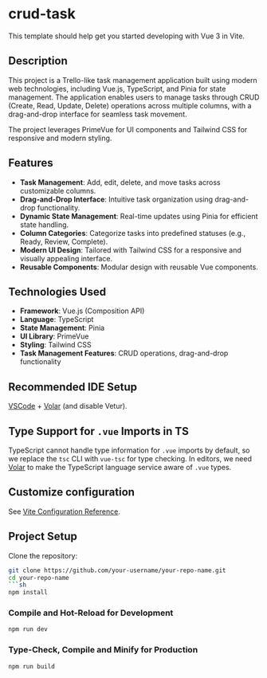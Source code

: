 # crud-task

This template should help get you started developing with Vue 3 in Vite.

## Description

This project is a Trello-like task management application built using modern web technologies, including Vue.js, TypeScript, and Pinia for state management. The application enables users to manage tasks through CRUD (Create, Read, Update, Delete) operations across multiple columns, with a drag-and-drop interface for seamless task movement. 

The project leverages PrimeVue for UI components and Tailwind CSS for responsive and modern styling.

## Features

- **Task Management**: Add, edit, delete, and move tasks across customizable columns.
- **Drag-and-Drop Interface**: Intuitive task organization using drag-and-drop functionality.
- **Dynamic State Management**: Real-time updates using Pinia for efficient state handling.
- **Column Categories**: Categorize tasks into predefined statuses (e.g., Ready, Review, Complete).
- **Modern UI Design**: Tailored with Tailwind CSS for a responsive and visually appealing interface.
- **Reusable Components**: Modular design with reusable Vue components.

## Technologies Used

- **Framework**: Vue.js (Composition API)
- **Language**: TypeScript
- **State Management**: Pinia
- **UI Library**: PrimeVue
- **Styling**: Tailwind CSS
- **Task Management Features**: CRUD operations, drag-and-drop functionality



## Recommended IDE Setup
[VSCode](https://code.visualstudio.com/) + [Volar](https://marketplace.visualstudio.com/items?itemName=Vue.volar) (and disable Vetur).

## Type Support for `.vue` Imports in TS

TypeScript cannot handle type information for `.vue` imports by default, so we replace the `tsc` CLI with `vue-tsc` for type checking. In editors, we need [Volar](https://marketplace.visualstudio.com/items?itemName=Vue.volar) to make the TypeScript language service aware of `.vue` types.

## Customize configuration

See [Vite Configuration Reference](https://vite.dev/config/).

## Project Setup
Clone the repository:
   ```bash
   git clone https://github.com/your-username/your-repo-name.git
   cd your-repo-name
```sh
npm install
```

### Compile and Hot-Reload for Development

```sh
npm run dev
```

### Type-Check, Compile and Minify for Production

```sh
npm run build
```
